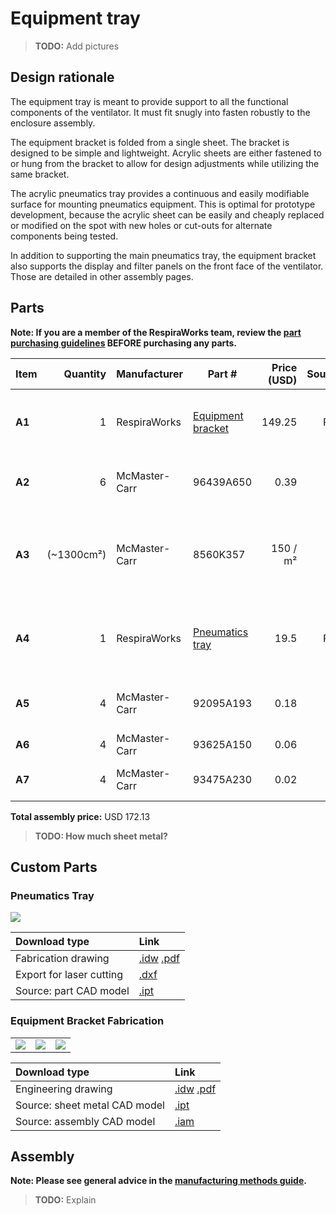 # Equipment tray

> **TODO:** Add pictures

## Design rationale

The equipment tray is meant to provide support to all the functional components of the ventilator. It must fit snugly
into fasten robustly to the enclosure assembly.

The equipment bracket is folded from a single sheet. The bracket is designed to be simple and lightweight.
Acrylic sheets are either fastened to or hung from the bracket to allow for design adjustments while utilizing the same
bracket.

The acrylic pneumatics tray provides a continuous and easily modifiable surface for mounting pneumatics equipment. This
is optimal for prototype development, because the acrylic sheet can be easily and cheaply replaced or modified on the
spot with new holes or cut-outs for alternate components being tested.

In addition to supporting the main pneumatics tray, the equipment bracket also supports the display and filter panels
on the front face of the ventilator. Those are detailed in other assembly pages.

## Parts

**Note: If you are a member of the RespiraWorks team, review the [part purchasing guidelines][ppg]
BEFORE purchasing any parts.**

[ppg]: ../../purchasing_guidelines.md

| Item  | Quantity | Manufacturer   | Part #                    | Price (USD) | Sources[*][ppg]| Notes |
| ----- |---------:| -------------- | ------------------------- | -----------:|:--------------:| ----- |
|**A1** | 1        | RespiraWorks   | [Equipment bracket][a1rw] | 149.25      | Rw             | Ventilator equipment bracket, bent sheet metal |
|**A2** | 6        | McMaster-Carr  | 96439A650                 | 0.39        | [C][a2mcmc]    | M4 self-clinching / press-fit nut |
|**A3** |(~1300cm²)| McMaster-Carr  | 8560K357                  | 150 / m²    | [C][a3mcmc]    | 1/4" (6.35mm) thick clear acrylic sheet, to make `[A4]` below |
|**A4** | 1        | RespiraWorks   | [Pneumatics tray][a4rw]   | 19.5        | Rw             | Custom cut acrylic panel, cut from acrylic `[A3]` |
|**A5** | 4        | McMaster-Carr  | 92095A193                 | 0.18        | [C][a5mcmc]    | M4 screw, 14mm: tray fasteners |
|**A6** | 4        | McMaster-Carr  | 93625A150                 | 0.06        | [C][a6mcmc]    | M4 locknut |
|**A7** | 4        | McMaster-Carr  | 93475A230                 | 0.02        | [C][a7mcmc]    | M4 washers, 9mm OD |

**Total assembly price:** USD 172.13

>**TODO: How much sheet metal?**

[a1rw]:    #custom-parts
[a2mcmc]:  https://www.mcmaster.com/96439A650/
[a3mcmc]:  https://www.mcmaster.com/8560K357/
[a4rw]:   #parts
[a5mcmc]: https://www.mcmaster.com/92095A193/
[a6mcmc]: https://www.mcmaster.com/93625A150/
[a7mcmc]: https://www.mcmaster.com/93475A230/

## Custom Parts

### Pneumatics Tray
[![](images/pneumatics_tray.jpg)](exports/pneumatics_tray.pdf)

| Download type | Link   |
|:--------------|:-------|
| Fabrication drawing      | [.idw](pneumatics_tray.idw) [.pdf](exports/pneumatics_tray.pdf) |
| Export for laser cutting | [.dxf](exports/pneumatics_tray.dxf) |
| Source: part CAD model   | [.ipt](pneumatics_tray.ipt) |

### Equipment Bracket Fabrication

|             |     |  |
:------------------:|:-----------------:|:---:|
| [![](images/fab_drawing_1.jpg)](exports/equipment_bracket.pdf) | [![](images/fab_drawing_2.jpg)](exports/equipment_bracket.pdf) | [![](images/fab_drawing_3.jpg)](exports/equipment_bracket.pdf) |

| Download type | Link   |
|:--------------|:-------|
| Engineering drawing           | [.idw](equipment_bracket.idw) [.pdf](exports/equipment_bracket.pdf) |
| Source: sheet metal CAD model | [.ipt](equipment_bracket.ipt) |
| Source: assembly CAD model    | [.iam](equipment_bracket.iam) |

## Assembly

**Note: Please see general advice in the [manufacturing methods guide](../../methods).**

> **TODO:** Explain

